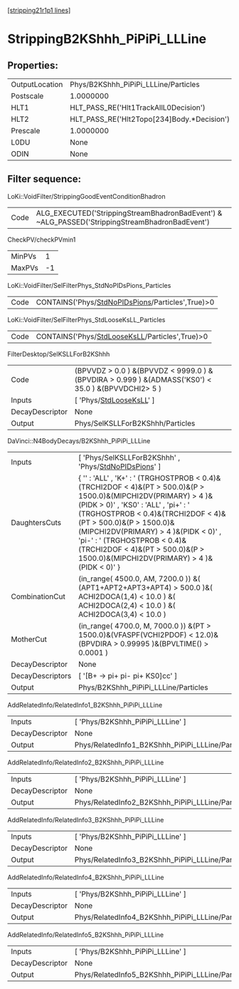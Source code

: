 [[stripping21r1p1 lines]](./stripping21r1p1-index)

# StrippingB2KShhh_PiPiPi_LLLine

## Properties:

|                |                                               |
|----------------|-----------------------------------------------|
| OutputLocation | Phys/B2KShhh_PiPiPi_LLLine/Particles          |
| Postscale      | 1.0000000                                     |
| HLT1           | HLT_PASS_RE('Hlt1TrackAllL0Decision')         |
| HLT2           | HLT_PASS_RE('Hlt2Topo[234]Body.\*Decision') |
| Prescale       | 1.0000000                                     |
| L0DU           | None                                          |
| ODIN           | None                                          |

## Filter sequence:

LoKi::VoidFilter/StrippingGoodEventConditionBhadron

|      |                                                                                                |
|------|------------------------------------------------------------------------------------------------|
| Code | ALG_EXECUTED('StrippingStreamBhadronBadEvent') & ~ALG_PASSED('StrippingStreamBhadronBadEvent') |

CheckPV/checkPVmin1

|        |     |
|--------|-----|
| MinPVs | 1   |
| MaxPVs | -1  |

LoKi::VoidFilter/SelFilterPhys_StdNoPIDsPions_Particles

|      |                                                                                                       |
|------|-------------------------------------------------------------------------------------------------------|
| Code | CONTAINS('Phys/[StdNoPIDsPions](./stripping21r1p1-commonparticles-stdnopidspions)/Particles',True)\>0 |

LoKi::VoidFilter/SelFilterPhys_StdLooseKsLL_Particles

|      |                                                                                                   |
|------|---------------------------------------------------------------------------------------------------|
| Code | CONTAINS('Phys/[StdLooseKsLL](./stripping21r1p1-commonparticles-stdlooseksll)/Particles',True)\>0 |

FilterDesktop/SelKSLLForB2KShhh

|                 |                                                                                                        |
|-----------------|--------------------------------------------------------------------------------------------------------|
| Code            | (BPVVDZ \> 0.0 ) &(BPVVDZ \< 9999.0 ) &(BPVDIRA \> 0.999 ) &(ADMASS('KS0') \< 35.0 ) &(BPVVDCHI2\> 5 ) |
| Inputs          | [ 'Phys/[StdLooseKsLL](./stripping21r1p1-commonparticles-stdlooseksll)' ]                            |
| DecayDescriptor | None                                                                                                   |
| Output          | Phys/SelKSLLForB2KShhh/Particles                                                                       |

DaVinci::N4BodyDecays/B2KShhh_PiPiPi_LLLine

|                  |                                                                                                                                                                                                                                                                                                                                                                                                 |
|------------------|-------------------------------------------------------------------------------------------------------------------------------------------------------------------------------------------------------------------------------------------------------------------------------------------------------------------------------------------------------------------------------------------------|
| Inputs           | [ 'Phys/SelKSLLForB2KShhh' , 'Phys/[StdNoPIDsPions](./stripping21r1p1-commonparticles-stdnopidspions)' ]                                                                                                                                                                                                                                                                                      |
| DaughtersCuts    | { '' : 'ALL' , 'K+' : ' (TRGHOSTPROB \< 0.4)&(TRCHI2DOF \< 4)&(PT \> 500.0)&(P \> 1500.0)&(MIPCHI2DV(PRIMARY) \> 4 )&(PIDK \> 0)' , 'KS0' : 'ALL' , 'pi+' : ' (TRGHOSTPROB \< 0.4)&(TRCHI2DOF \< 4)&(PT \> 500.0)&(P \> 1500.0)&(MIPCHI2DV(PRIMARY) \> 4 )&(PIDK \< 0)' , 'pi-' : ' (TRGHOSTPROB \< 0.4)&(TRCHI2DOF \< 4)&(PT \> 500.0)&(P \> 1500.0)&(MIPCHI2DV(PRIMARY) \> 4 )&(PIDK \< 0)' } |
| CombinationCut   | (in_range( 4500.0, AM, 7200.0 )) &( (APT1+APT2+APT3+APT4) \> 500.0 )&( ACHI2DOCA(1,4) \< 10.0 ) &( ACHI2DOCA(2,4) \< 10.0 ) &( ACHI2DOCA(3,4) \< 10.0 )                                                                                                                                                                                                                                         |
| MotherCut        | (in_range( 4700.0, M, 7000.0 )) &(PT \> 1500.0)&(VFASPF(VCHI2PDOF) \< 12.0)&(BPVDIRA \> 0.99995 )&(BPVLTIME() \> 0.0001 )                                                                                                                                                                                                                                                                       |
| DecayDescriptor  | None                                                                                                                                                                                                                                                                                                                                                                                            |
| DecayDescriptors | [ '[B+ -\> pi+ pi- pi+ KS0]cc' ]                                                                                                                                                                                                                                                                                                                                                            |
| Output           | Phys/B2KShhh_PiPiPi_LLLine/Particles                                                                                                                                                                                                                                                                                                                                                            |

AddRelatedInfo/RelatedInfo1_B2KShhh_PiPiPi_LLLine

|                 |                                                   |
|-----------------|---------------------------------------------------|
| Inputs          | [ 'Phys/B2KShhh_PiPiPi_LLLine' ]                |
| DecayDescriptor | None                                              |
| Output          | Phys/RelatedInfo1_B2KShhh_PiPiPi_LLLine/Particles |

AddRelatedInfo/RelatedInfo2_B2KShhh_PiPiPi_LLLine

|                 |                                                   |
|-----------------|---------------------------------------------------|
| Inputs          | [ 'Phys/B2KShhh_PiPiPi_LLLine' ]                |
| DecayDescriptor | None                                              |
| Output          | Phys/RelatedInfo2_B2KShhh_PiPiPi_LLLine/Particles |

AddRelatedInfo/RelatedInfo3_B2KShhh_PiPiPi_LLLine

|                 |                                                   |
|-----------------|---------------------------------------------------|
| Inputs          | [ 'Phys/B2KShhh_PiPiPi_LLLine' ]                |
| DecayDescriptor | None                                              |
| Output          | Phys/RelatedInfo3_B2KShhh_PiPiPi_LLLine/Particles |

AddRelatedInfo/RelatedInfo4_B2KShhh_PiPiPi_LLLine

|                 |                                                   |
|-----------------|---------------------------------------------------|
| Inputs          | [ 'Phys/B2KShhh_PiPiPi_LLLine' ]                |
| DecayDescriptor | None                                              |
| Output          | Phys/RelatedInfo4_B2KShhh_PiPiPi_LLLine/Particles |

AddRelatedInfo/RelatedInfo5_B2KShhh_PiPiPi_LLLine

|                 |                                                   |
|-----------------|---------------------------------------------------|
| Inputs          | [ 'Phys/B2KShhh_PiPiPi_LLLine' ]                |
| DecayDescriptor | None                                              |
| Output          | Phys/RelatedInfo5_B2KShhh_PiPiPi_LLLine/Particles |

